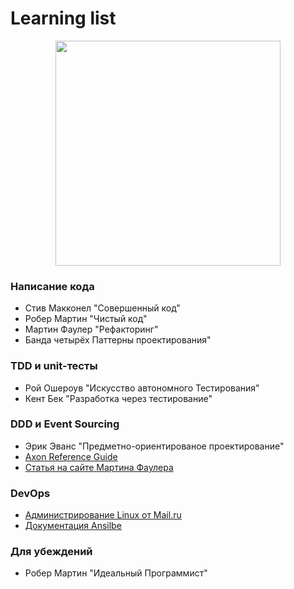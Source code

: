 # Learning list
<p align="center"><img src="/img/LDS_Art_Home.png" width="360"></p>



### Написание кода
* Стив Макконел "Совершенный код"
* Робер Мартин "Чистый код"
* Мартин Фаулер "Рефакторинг"
* Банда четырёх Паттерны проектирования"

### TDD и unit-тесты
* Рой Ошероув "Искусство автономного Тестирования"
* Кент Бек "Разработка через тестирование"

### DDD и Event Sourcing
* Эрик Эванс "Предметно-ориентированое проектирование"
* [Axon Reference Guide](https://www.gitbook.com/download/pdf/book/axonframework/referenceguide/v/3.1)
* [Статья на сайте Мартина Фаулера](https://martinfowler.com/eaaDev/EventSourcing.html)

### DevOps
* [Администрирование Linux от Mail.ru](https://www.youtube.com/watch?v=CQ4YpkeG3mQ&list=PLrCZzMib1e9rx3HmaLQfLYb9ociIvYOY1)
* [Документация Ansilbe](http://docs.ansible.com/ansible/latest/intro.html)

### Для убеждений
* Робер Мартин "Идеальный Программист"

